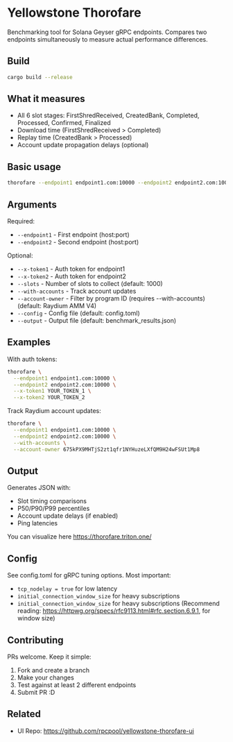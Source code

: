 # Yellowstone Thorofare

Benchmarking tool for Solana Geyser gRPC endpoints. Compares two endpoints simultaneously to measure actual performance differences.

## Build
```bash
cargo build --release
```

## What it measures

- All 6 slot stages: FirstShredReceived, CreatedBank, Completed, Processed, Confirmed, Finalized
- Download time (FirstShredReceived > Completed)
- Replay time (CreatedBank > Processed)
- Account update propagation delays (optional)

## Basic usage
```bash
thorofare --endpoint1 endpoint1.com:10000 --endpoint2 endpoint2.com:10000
```

## Arguments

Required:
- `--endpoint1` - First endpoint (host:port)
- `--endpoint2` - Second endpoint (host:port)

Optional:
- `--x-token1` - Auth token for endpoint1
- `--x-token2` - Auth token for endpoint2
- `--slots` - Number of slots to collect (default: 1000)
- `--with-accounts` - Track account updates
- `--account-owner` - Filter by program ID (requires --with-accounts) (default: Raydium AMM V4)
- `--config` - Config file (default: config.toml)
- `--output` - Output file (default: benchmark_results.json)

## Examples

With auth tokens:
```bash
thorofare \
  --endpoint1 endpoint1.com:10000 \
  --endpoint2 endpoint2.com:10000 \
  --x-token1 YOUR_TOKEN_1 \
  --x-token2 YOUR_TOKEN_2
```

Track Raydium account updates:
```bash
thorofare \
  --endpoint1 endpoint1.com:10000 \
  --endpoint2 endpoint2.com:10000 \
  --with-accounts \
  --account-owner 675kPX9MHTjS2zt1qfr1NYHuzeLXfQM9H24wFSUt1Mp8
```

## Output

Generates JSON with:
- Slot timing comparisons
- P50/P90/P99 percentiles
- Account update delays (if enabled)
- Ping latencies

You can visualize here https://thorofare.triton.one/

## Config

See config.toml for gRPC tuning options. Most important:
- `tcp_nodelay = true` for low latency
- `initial_connection_window_size` for heavy subscriptions
- `initial_connection_window_size` for heavy subscriptions
(Recommend reading: https://httpwg.org/specs/rfc9113.html#rfc.section.6.9.1, for window size)

## Contributing

PRs welcome. Keep it simple:
1. Fork and create a branch
2. Make your changes
3. Test against at least 2 different endpoints
4. Submit PR :D

## Related

- UI Repo: https://github.com/rpcpool/yellowstone-thorofare-ui
